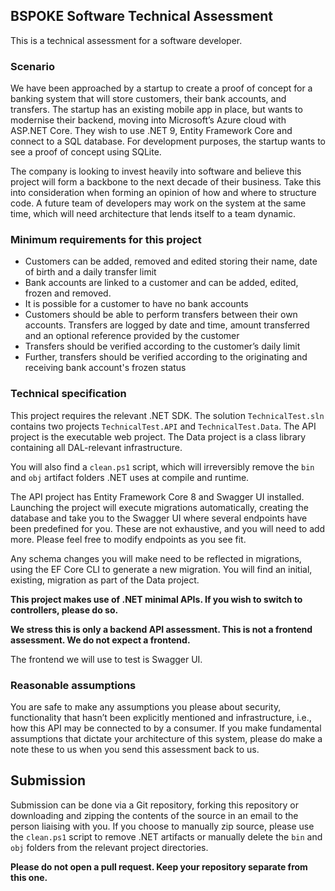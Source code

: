 ## BSPOKE Software Technical Assessment

This is a technical assessment for a software developer.

### Scenario

We have been approached by a startup to create a proof of concept for a banking system that will store customers, their bank accounts, and transfers. The startup has an existing mobile app in place, but wants to modernise their backend, moving into Microsoft’s Azure cloud with ASP.NET Core. They wish to use .NET 9, Entity Framework Core and connect to a SQL database. For development purposes, the startup wants to see a proof of concept using SQLite.

The company is looking to invest heavily into software and believe this project will form a backbone to the next decade of their business. Take this into consideration when forming an opinion of how and where to structure code. A future team of developers may work on the system at the same time, which will need architecture that lends itself to a team dynamic.

### Minimum requirements for this project

- Customers can be added, removed and edited storing their name, date of birth and a daily transfer limit
- Bank accounts are linked to a customer and can be added, edited, frozen and removed.
- It is possible for a customer to have no bank accounts
- Customers should be able to perform transfers between their own accounts. Transfers are logged by date and time, amount transferred and an optional reference provided by the customer
- Transfers should be verified according to the customer’s daily limit
- Further, transfers should be verified according to the originating and receiving bank account's frozen status

### Technical specification

This project requires the relevant .NET SDK. The solution `TechnicalTest.sln` contains two projects `TechnicalTest.API` and `TechnicalTest.Data`. The API project is the executable web project. The Data project is a class library containing all DAL-relevant infrastructure.

You will also find a `clean.ps1` script, which will irreversibly remove the `bin` and `obj` artifact folders .NET uses at compile and runtime.

The API project has Entity Framework Core 8 and Swagger UI installed. Launching the project will execute migrations automatically, creating the database and take you to the Swagger UI where several endpoints have been predefined for you. These are not exhaustive, and you will need to add more. Please feel free to modify endpoints as you see fit.

Any schema changes you will make need to be reflected in migrations, using the EF Core CLI to generate a new migration. You will find an initial, existing, migration as part of the Data project.

**This project makes use of .NET minimal APIs. If you wish to switch to controllers, please do so.**

**We stress this is only a backend API assessment. This is not a frontend assessment. We do not expect a frontend.**

The frontend we will use to test is Swagger UI. 

### Reasonable assumptions

You are safe to make any assumptions you please about security, functionality that hasn’t been explicitly mentioned and infrastructure, i.e., how this API may be connected to by a consumer. If you make fundamental assumptions that dictate your architecture of this system, please do make a note these to us when you send this assessment back to us.

## Submission

Submission can be done via a Git repository, forking this repository or downloading and zipping the contents of the source in an email to the person liaising with you. If you choose to manually zip source, please use the `clean.ps1` script to remove .NET artifacts or manually delete the `bin` and `obj` folders from the relevant project directories.

**Please do not open a pull request. Keep your repository separate from this one.**